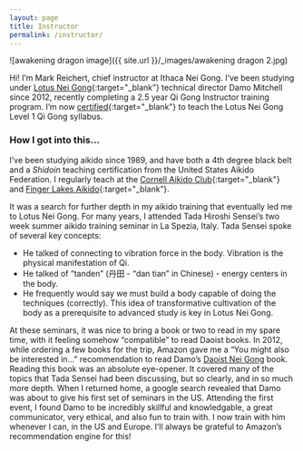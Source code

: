 ```yaml
---
layout: page
title: Instructor
permalink: /instructor/
---
```


![awakening dragon image]({{ site.url }}/_images/awakening dragon 2.jpg)

Hi! I’m Mark Reichert, chief instructor at Ithaca Nei Gong. I’ve been studying under [Lotus Nei Gong](http://lotusneigong.com){:target="_blank”} technical director Damo Mitchell since 2012, recently completing a 2.5 year Qi Gong Instructor training program. I’m now [certified](http://lotusneigong.com/branches){:target="_blank"} to teach the Lotus Nei Gong Level 1 Qi Gong syllabus.

### How I got into this…
I’ve been studying aikido since 1989, and have both a 4th degree black belt and a <i>Shidoin</i> teaching certification from the United States Aikido Federation. I regularly teach at the [Cornell Aikido Club](http://www.cornellaikidoclub.com){:target="_blank"} and [Finger Lakes Aikido](http://www.fingerlakesaikido.com){:target="_blank”}.

It was a search for further depth in my aikido training that eventually led me to Lotus Nei Gong. For many years, I attended Tada Hiroshi Sensei’s two week summer aikido training seminar in La Spezia, Italy. Tada Sensei spoke of several key concepts:
* He talked of connecting to vibration force in the body. Vibration is the physical manifestation of Qi.
* He talked of “tanden” (丹田 - “dan tian” in Chinese) - energy centers in the body. 
* He frequently would say we must build a body capable of doing the techniques (correctly). This idea of transformative cultivation of the body as a prerequisite to advanced study is key in Lotus Nei Gong.

At these seminars, it was nice to bring a book or two to read in my spare time, with it feeling somehow “compatible” to read Daoist books. In 2012, while ordering a few books for the trip, Amazon gave me a “You might also be interested in…” recommendation to read Damo’s [Daoist Nei Gong](https://www.amazon.com/Daoist-Nei-Gong-Philosophical-Change/dp/1848190654) book. Reading this book was an absolute eye-opener. It covered many of the topics that Tada Sensei had been discussing, but so clearly, and in so much more depth. When I returned home, a google search revealed that Damo was about to give his first set of seminars in the US. Attending the first event, I found Damo to be incredibly skillful and knowledgable, a great communicator, very ethical, and also fun to train with. I now train with him whenever I can, in the US and Europe. I’ll always be grateful to Amazon’s recommendation engine for this!

